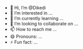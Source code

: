 - 👋 Hi, I’m @Dikedi
- 👀 I’m interested in ...
- 🌱 I’m currently learning ...
- 💞️ I’m looking to collaborate on ...
- 📫 How to reach me ...
- 😄 Pronouns: ...
- ⚡ Fun fact: ...

<!---
Dikedi/Dikedi is a ✨ special ✨ repository because its `README.md` (this file) appears on your GitHub profile.
You can click the Preview link to take a look at your changes.
--->
